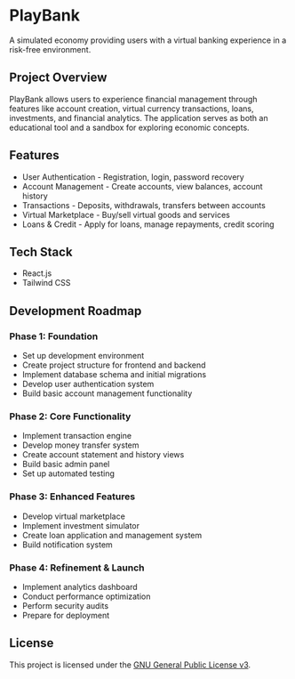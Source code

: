 # PlayBank

A simulated economy providing users with a virtual banking experience in a risk-free environment.

## Project Overview

PlayBank allows users to experience financial management through features like account creation, virtual currency transactions, loans, investments, and financial analytics. The application serves as both an educational tool and a sandbox for exploring economic concepts.

## Features

- User Authentication - Registration, login, password recovery
- Account Management - Create accounts, view balances, account history
- Transactions - Deposits, withdrawals, transfers between accounts
- Virtual Marketplace - Buy/sell virtual goods and services
- Loans & Credit - Apply for loans, manage repayments, credit scoring

## Tech Stack

- React.js
- Tailwind CSS

## Development Roadmap

### Phase 1: Foundation

- Set up development environment
- Create project structure for frontend and backend
- Implement database schema and initial migrations
- Develop user authentication system
- Build basic account management functionality

### Phase 2: Core Functionality

- Implement transaction engine
- Develop money transfer system
- Create account statement and history views
- Build basic admin panel
- Set up automated testing

### Phase 3: Enhanced Features

- Develop virtual marketplace
- Implement investment simulator
- Create loan application and management system
- Build notification system

### Phase 4: Refinement & Launch

- Implement analytics dashboard
- Conduct performance optimization
- Perform security audits
- Prepare for deployment

## License

This project is licensed under the [GNU General Public License v3](LICENSE).
